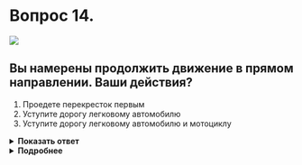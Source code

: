 # Вопрос 14.

![](https://s.drom.ru/i24227/pdd/tickets/2016/1542608394.jpg)

## Вы намерены продолжить движение в прямом направлении. Ваши действия?

1. Проедете перекресток первым
2. Уступите дорогу легковому автомобилю
3. Уступите дорогу легковому автомобилю и мотоциклу

<details>
<summary><b>Показать ответ</b></summary>
Правильный ответ: 2
</details>
<details>
<summary><b>Подробнее</b></summary>
Перекрёсток равнозначный. При определении порядка проезда перекрёстка транспортными средствами руководствуемся «правилом правой руки», т.е. у кого помеха справа тот и уступает. Особенность решения этого вопроса - в выкатывании и остановке на перекрёстке транспортного средства, начинающего движение. Первым начинает движение водитель легкового автомобиля, поворачивающий налево, поскольку он в первоначальный момент не имеет помехи справа. Доехав до середины перекрёстка, перед тем как повернуть налево, он остановится, так как должен уступить дорогу мотоциклисту, находящемуся от него справа. После этого на траектории движения Вашего автомобиля помеха справа будет отсутствовать - проезжаете перекрёсток первым. Мотоциклист после Вас. И последним закончит проезд перекрёстка водитель, который начинал движение.
(Пункт 13.11 ПДД)
</details>